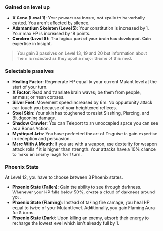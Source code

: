 ### Gained on level up
- **X Gene (Level 1)**: Your powers are innate, not spells to be verbally casted. You aren't affected by silence.
- **Adamantium Skeleton (Level 5)**: Your constitution is increased by 1. Your max HP is increased by 18 points.
- **Cerebro (Level 8)**: The logical part of your brain has developed. Gain expertise in Insight.

> You gain 3 passives on Level 13, 19 and 20 but information about them is redacted as they spoil a major theme of this mod.

### Selectable passives
- **Healing Factor**: Regenerate HP equal to your current Mutant level at the start of your turn.
- **X Factor**: Read and translate brain waves; be them from people, animals; or fresh corpses.
- **Silver Feet**: Movement speed increased by 6m. No oppurtunity attack can touch you because of your heightened reflexes.
- **Steel Skin**: Your skin has toughened to resist Slashing, Piercing, and Bludgeoning damage.
- **Shadow Crawler**: You can Teleport to an unoccupied space you can see as a Bonus Action.
- **Mystiquel Arts**: You have perfected the art of Disguise to gain expertise in deception and persuasion.
- **Merc With A Mouth**: If you are with a weapon, use dexterity for weapon attack rolls if it is higher than strength. Your attacks have a 10% chance to make an enemy laugh for 1 turn.

### Phoenix State
At Level 12, you have to choose between 3 Phoenix states. 
- **Phoenix State (Fallen)**: Gain the ability to see through darkness. Whenever your HP falls below 50%, create a cloud of darkness around you.
- **Phoenix State (Flaming)**: Instead of taking fire damage, you heal HP equal to twice of your Mutant level. Additionally, you gain Flaming Aura for 5 turns.
- **Phoenix State (Dark)**: Upon killing an enemy, absorb their energy to recharge the lowest level which isn't already full by 1.
